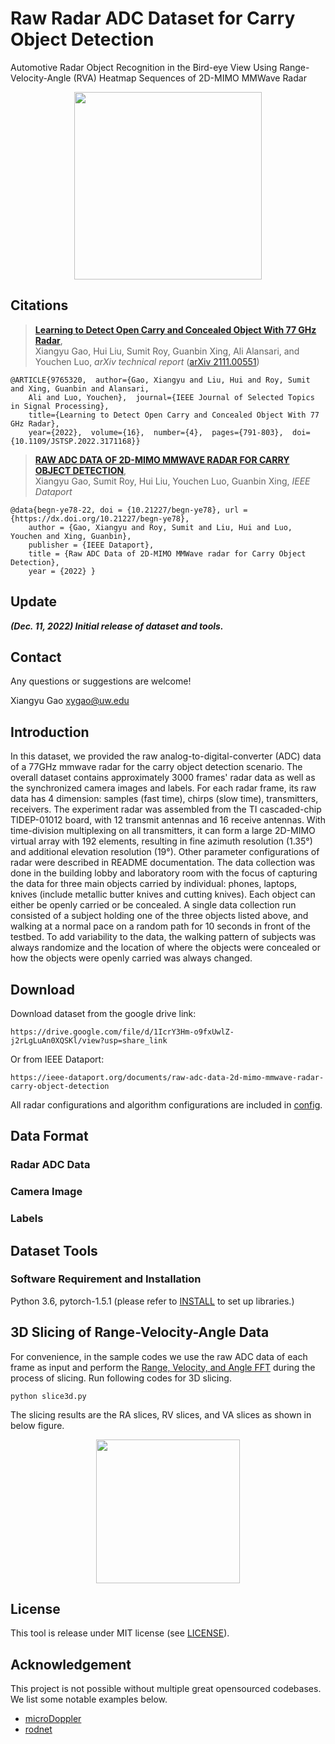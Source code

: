 # Raw Radar ADC Dataset for Carry Object Detection

Automotive Radar Object Recognition in the Bird-eye View Using Range-Velocity-Angle (RVA) Heatmap Sequences
of 2D-MIMO MMWave Radar

<p align="center"> <img src='docs/grap_abs.png' align="center" height="300px"> </p>

## Citations

> [**Learning to Detect Open Carry and Concealed Object With 77 GHz Radar**](https://ieeexplore.ieee.org/abstract/document/9765320),            
> Xiangyu Gao, Hui Liu, Sumit Roy, Guanbin Xing, Ali Alansari, and Youchen Luo,
> *arXiv technical report* ([arXiv 2111.00551](https://arxiv.org/abs/2111.00551.pdf))  
    
    @ARTICLE{9765320,  author={Gao, Xiangyu and Liu, Hui and Roy, Sumit and Xing, Guanbin and Alansari, 
        Ali and Luo, Youchen},  journal={IEEE Journal of Selected Topics in Signal Processing},   
        title={Learning to Detect Open Carry and Concealed Object With 77 GHz Radar},   
        year={2022},  volume={16},  number={4},  pages={791-803},  doi={10.1109/JSTSP.2022.3171168}}

> [**RAW ADC DATA OF 2D-MIMO MMWAVE RADAR FOR CARRY OBJECT DETECTION**](https://ieee-dataport.org/documents/raw-adc-data-2d-mimo-mmwave-radar-carry-object-detection),            
> Xiangyu Gao, Sumit Roy, Hui Liu, Youchen Luo, Guanbin Xing,
> *IEEE Dataport*

    @data{begn-ye78-22, doi = {10.21227/begn-ye78}, url = {https://dx.doi.org/10.21227/begn-ye78},
        author = {Gao, Xiangyu and Roy, Sumit and Liu, Hui and Luo, Youchen and Xing, Guanbin},
        publisher = {IEEE Dataport},
        title = {Raw ADC Data of 2D-MIMO MMWave radar for Carry Object Detection},
        year = {2022} }

## Update
***(Dec. 11, 2022) Initial release of dataset and tools.***

## Contact
Any questions or suggestions are welcome! 

Xiangyu Gao [xygao@uw.edu](mailto:xygao@uw.edu) 

## Introduction
In this dataset, we provided the raw analog-to-digital-converter (ADC) data of a 77GHz mmwave radar for the carry object detection scenario. The overall dataset contains approximately 3000 frames' radar data as well as the synchronized camera images and labels. For each radar frame, its raw data has 4 dimension: samples (fast time), chirps (slow time), transmitters, receivers. The experiment radar was assembled from the TI cascaded-chip TIDEP-01012 board, with 12 transmit antennas and 16 receive antennas. With time-division multiplexing on all transmitters, it can form a large 2D-MIMO virtual array with 192 elements, resulting in fine azimuth resolution (1.35°) and additional elevation resolution (19°). Other parameter configurations of radar were described in README documentation. The data collection was done in the building lobby and laboratory room with the focus of capturing the data for three main objects carried by individual: phones, laptops, knives (include metallic butter knives and cutting knives). Each object can either be openly carried or be concealed. A single data collection run consisted of a subject holding one of the three objects listed above, and walking at a normal pace on a random path for 10 seconds in front of the testbed. To add variability to the data, the walking pattern of subjects was always randomize and the location of where the objects were concealed or how the objects were openly carried was always changed. 

## Download

Download dataset from the google drive link:
```
https://drive.google.com/file/d/1IcrY3Hm-o9fxUwlZ-j2rLgLuAn0XQSKl/view?usp=share_link
``` 
Or from IEEE Dataport:
```
https://ieee-dataport.org/documents/raw-adc-data-2d-mimo-mmwave-radar-carry-object-detection
```
    
All radar configurations and algorithm configurations are included in [config](config.py).

## Data Format

### Radar ADC Data

### Camera Image

### Labels

## Dataset Tools

### Software Requirement and Installation

Python 3.6, pytorch-1.5.1 (please refer to [INSTALL](requirements.txt) to set up libraries.)

## 3D Slicing of Range-Velocity-Angle Data
For convenience, in the sample codes we use the raw ADC data of each frame as input and perform the [Range, Velocity, and Angle FFT](https://github.com/Xiangyu-Gao/mmWave-radar-signal-processing-and-microDoppler-classification) during the process of slicing. Run following codes for 3D slicing.
    
    python slice3d.py
    

The slicing results are the RA slices, RV slices, and VA slices as shown in below figure.
<p align="center"> <img src='docs/slice_viz.png' align="center" height="230px"> </p>



## License

This tool is release under MIT license (see [LICENSE](LICENSE)).

## Acknowledgement
This project is not possible without multiple great opensourced codebases. We list some notable examples below.  

* [microDoppler](https://github.com/Xiangyu-Gao/mmWave-radar-signal-processing-and-microDoppler-classification)
* [rodnet](https://github.com/yizhou-wang/RODNet)
